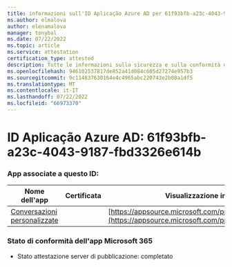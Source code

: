 ```yaml
---
title: informazioni sull'ID Aplicação Azure AD per 61f93bfb-a23c-4043-9187-fbd3326e614b
ms.author: elmalova
author: elenamalova
manager: tonybal
ms.date: 07/22/2022
ms.topic: article
ms.service: attestation
certification_type: attested
description: Tutte le informazioni sulla sicurezza e sulla conformità disponibili per 61f93bfb-a23c-4043-9187-fbd3326e614b.
ms.openlocfilehash: 946102537817de852a41d084c605d27274e957b3
ms.sourcegitcommit: 9c114837630164e4c4965abc220743e2b08a1df5
ms.translationtype: MT
ms.contentlocale: it-IT
ms.lasthandoff: 07/22/2022
ms.locfileid: "66973370"
---
```

# <a name="azure-app-id-61f93bfb-a23c-4043-9187-fbd3326e614b"></a>ID Aplicação Azure AD: 61f93bfb-a23c-4043-9187-fbd3326e614b


### <a name="apps-associated-with-this-id"></a>App associate a questo ID:
| **Nome dell'app** | **Certificata** | **Visualizzazione in AppSource** |
|--------------|---------------|-----------------------|
| [Conversazioni personalizzate](../forward/WA200004309.md) |  | [https://appsource.microsoft.com/product/office/WA200004309](https://appsource.microsoft.com/product/office/WA200004309) |

### <a name="microsoft-365-app-compliance-status"></a>Stato di conformità dell'app Microsoft 365
- Stato attestazione server di pubblicazione: completato
